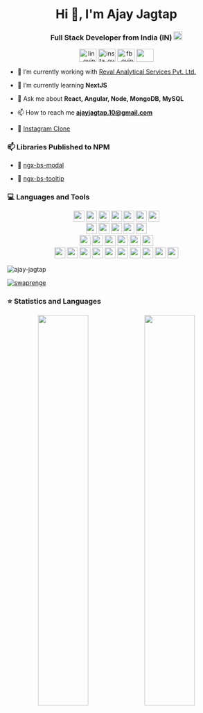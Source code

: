 <!-- ### Hi there 👋 -->

<!--
**ajay-jagtap/ajay-jagtap** is a ✨ _special_ ✨ repository because its `README.md` (this file) appears on your GitHub profile.

Here are some ideas to get you started:

- 🔭 I’m currently working on ...
- 🌱 I’m currently learning ...
- 👯 I’m looking to collaborate on ...
- 🤔 I’m looking for help with ...
- 💬 Ask me about ...
- 📫 How to reach me: ...
- 😄 Pronouns: ...
- ⚡ Fun fact: ...
-->




<h1 align="center">Hi 👋, I'm Ajay Jagtap</h1>
<h3 align="center">Full Stack Developer from India (IN) <img src="https://img.icons8.com/color/50/000000/india-circular.png" width="20"/> </h3>

<p align="center">
<a href="https://www.linkedin.com/in/ajay-jagtap/" target="blank"><img align="center" src="https://image.flaticon.com/icons/png/128/174/174857.png" alt="lin_ovindu" height="30" width="40" /></a>
<a href="https://www.instagram.com/ajay__jagtap/" target="blank"><img align="center" src="https://image.flaticon.com/icons/png/128/174/174855.png" alt="insta_ovindu" height="30" width="40" /></a>
<a href="https://www.facebook.com/ajay.jagtap.7549/" target="blank"><img align="center" src="https://www.svgrepo.com/show/299425/facebook.svg" alt="fb_ovindu" height="30" width="40" /></a>
 <a href = "mailto: ajayjagtap.10@gmail.com"><img align="center" src="https://seeklogo.com/images/G/gmail-new-2020-logo-32DBE11BB4-seeklogo.com.png" height="30" width="40" /></a>
</p>


- 🔭 I’m currently working with [Reval Analytical Services Pvt. Ltd. ](http://www.revalanalytics.com/)

- 🌱 I’m currently learning **NextJS**

- 💬 Ask me about **React, Angular, Node, MongoDB, MySQL**

- 📫 How to reach me **ajayjagtap.10@gmail.com**

- 👯 [Instagram Clone ](https://instgram-clone-33f92.web.app/)


### 📫 Libraries Published to NPM

- 🔭 [ngx-bs-modal ](https://www.npmjs.com/package/ngx-bs-modal/)

- 🔭 [ngx-bs-tooltip ](https://www.npmjs.com/package/ngx-bs-tooltip/)


### 💻 Languages and Tools

<p  align="center">

<img src="https://img.shields.io/badge/React-20232A?style=for-the-badge&logo=react&logoColor=61DAFB" height="25">
<img src="https://img.shields.io/badge/angular-e0122d?style=for-the-badge&logo=angular&logoColor=white" height="25">
<img src="https://img.shields.io/badge/HTML5-e44d26?style=for-the-badge&logo=html5&logoColor=white" height="25">
<img src="https://img.shields.io/badge/CSS%203-1572b6?style=for-the-badge&logo=css3&logoColor=white" height="25">
<img src="https://img.shields.io/badge/Bootstrap-e44d26?style=for-the-badge&logo=bootstrap&logoColor=white" height="25">
<img src="https://img.shields.io/badge/less-1572b6?style=for-the-badge&logo=less&logoColor=white" height="25">
<img src="https://img.shields.io/badge/scss-b6159e?style=for-the-badge&logo=sass&logoColor=white" height="25">



<br>
<img src="https://img.shields.io/badge/Node.js-43853D?style=for-the-badge&logo=node-dot-js&logoColor=white" height="25">
<img src="https://img.shields.io/badge/Express.js-000000?style=for-the-badge&logo=Supabase&logoColor=white" height="25">
<img src="https://img.shields.io/badge/REST-ff1709?style=for-the-badge&logo=rest&logoColor=white&color=ff1709&labelColor=gray" height="25">
<img src="https://img.shields.io/badge/firebase-ffca28?style=for-the-badge&logo=firebase&logoColor=black" height="25">
<img src="https://img.shields.io/badge/next.js-000000?style=for-the-badge&logo=nextdotjs&logoColor=white" height="25">


<br>
<img src="https://img.shields.io/badge/JavaScript-F7DF1E?style=for-the-badge&logo=javascript&logoColor=black" height="25">
<img src="https://img.shields.io/badge/Typescript-3776AB?style=for-the-badge&logo=typescript&logoColor=white" height="25">
<img src="https://img.shields.io/badge/ecmascript-F7DF1E?style=for-the-badge&logo=ecmascript&logoColor=white" height="25">
<img src="https://img.shields.io/badge/json-3776AB?style=for-the-badge&logo=json&logoColor=white" height="25">
<img src="https://img.shields.io/badge/MongoDB-4EA94B?style=for-the-badge&logo=mongodb&logoColor=white" height="25">
<img src="https://img.shields.io/badge/MySQL-00000F?style=for-the-badge&logo=mysql&logoColor=white" height="25">


<br>
<img src="https://img.shields.io/badge/jenkins-e61732?style=for-the-badge&logo=jenkins&logoColor=white" height="25">
<img src="https://img.shields.io/badge/Postman-FF6C37?style=for-the-badge&logo=Postman&logoColor=white" height="25">
<img src="https://img.shields.io/badge/Git-F05032?style=for-the-badge&logo=git&logoColor=white" height="25">
<img src="https://img.shields.io/badge/smartgit-342B029.svg?&style=for-the-badge&logo=smartgit&logoColor=white" height="25">
<img src="https://img.shields.io/badge/gitkraken-ffca28?style=for-the-badge&logo=gitkraken&logoColor=black" height="25">
<img src="https://img.shields.io/badge/Visual_Studio_Code-0078D4?style=for-the-badge&logo=visual%20studio%20code&logoColor=white" height="25">
<img src="https://img.shields.io/badge/sublime_text-%23575757.svg?&style=for-the-badge&logo=sublime-text&logoColor=important" height="25">
<img src="https://img.shields.io/badge/atom-734c44?style=for-the-badge&logo=atom&logoColor=white" height="25">
<img src="https://img.shields.io/badge/RoboMongo-43853D?style=for-the-badge&logo=mongo3t&logoColor=white" height="25">
<img src="https://img.shields.io/badge/MySQL%20Query%20Browser-3776AB.svg?&style=for-the-badge&logo=mysql&logoColor=white" height="25"/>

</p>


<p align="left"> <img src="https://camo.githubusercontent.com/75cf390b9d79ebd26fad3798f4f3dc577cce24204fe23950dd033119e645e736/68747470733a2f2f6b6f6d617265762e636f6d2f67687076632f3f757365726e616d653d646576646564" alt="ajay-jagtap" />
</p>

<p align="left"> <a href="https://github.com/ryo-ma/github-profile-trophy"><img src="https://github-profile-trophy.vercel.app/?username=swaprenge" alt="swaprenge" /></a> </p>

### ⭐ Statistics and Languages

 <!-- <p align="center"> 
    <img src="https://github-readme-stats.vercel.app/api?username=ajay-jagtap&count_private=true&show_icons=true&theme=buefy" alt="ajay-jagtap" width="420"/> 
    <img src="https://github-readme-stats.vercel.app/api/top-langs/?username=ajay-jagtap&hide=jupyter%20notebook,html,css&langs_count=8&layout=compact&theme=buefy" alt="ajay-jagtap" height="165" />
 </p> -->

<p align="center">
  <img width="48%" src="https://github-readme-stats.vercel.app/api?username=ajay-jagtap&show_icons=true&theme=tokyonight" />
  <img width="48%" src="https://github-readme-streak-stats.herokuapp.com/?user=ajay-jagtap&theme=tokyonight" />
</p>

